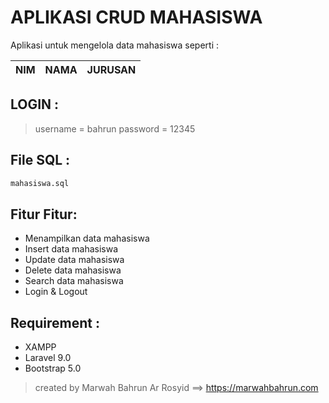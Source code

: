 # APLIKASI CRUD MAHASISWA

Aplikasi untuk mengelola data mahasiswa seperti :

|NIM  |NAMA|JURUSAN|
| ------ | ------ | ------ |

## LOGIN :
> username = bahrun
> password = 12345

## File SQL :
```sh
mahasiswa.sql
```

## Fitur Fitur:
- Menampilkan data mahasiswa
- Insert data mahasiswa
- Update data mahasiswa
- Delete data mahasiswa
- Search data mahasiswa
- Login & Logout

## Requirement :
- XAMPP
- Laravel 9.0
- Bootstrap 5.0

>created by Marwah Bahrun Ar Rosyid ==> https://marwahbahrun.com
